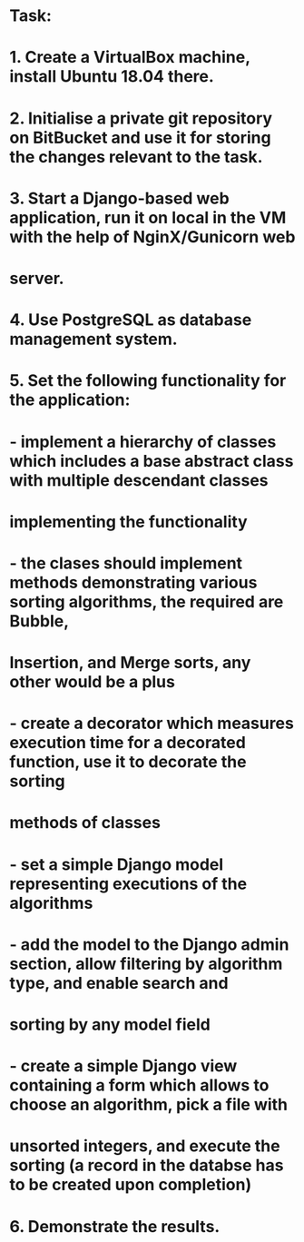 # Task:
# 1. Create a VirtualBox machine, install Ubuntu 18.04 there.
# 2. Initialise a private git repository on BitBucket and use it for storing the changes relevant to the task.
# 3. Start a Django-based web application, run it on local in the VM with the help of NginX/Gunicorn web
# server.
# 4. Use PostgreSQL as database management system.
# 5. Set the following functionality for the application:
# - implement a hierarchy of classes which includes a base abstract class with multiple descendant classes
# implementing the functionality
# - the clases should implement methods demonstrating various sorting algorithms, the required are Bubble,
# Insertion, and Merge sorts, any other would be a plus
# - create a decorator which measures execution time for a decorated function, use it to decorate the sorting
# methods of classes
# - set a simple Django model representing executions of the algorithms
# - add the model to the Django admin section, allow filtering by algorithm type, and enable search and
# sorting by any model field
# - create a simple Django view containing a form which allows to choose an algorithm, pick a file with
# unsorted integers, and execute the sorting (a record in the databse has to be created upon completion)
# 6. Demonstrate the results.
